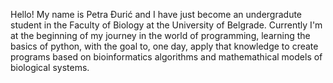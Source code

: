 Hello! My name is Petra Đurić and I have just become an undergradute student in the Faculty of Biology at the University of Belgrade. 
Currently I'm at the beginning of my journey in the world of programming, learning the basics of python, with the goal to, one day,
apply that knowledge to create programs based on bioinformatics algorithms and mathemathical models of biological systems. 

<!---
PetregrinTook/PetregrinTook is a ✨ special ✨ repository because its `README.md` (this file) appears on your GitHub profile.
You can click the Preview link to take a look at your changes.
--->
